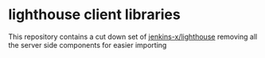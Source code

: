 # lighthouse client libraries

This repository contains a cut down set of [jenkins-x/lighthouse](https://github.com/jenkins-x/lighthouse) removing all the server side components for easier importing
